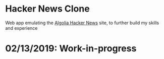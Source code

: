 # Hacker News Clone
Web app emulating the [Algolia Hacker News](https://hn.algolia.com/) site, to further build my skills and experience

# 02/13/2019: Work-in-progress
